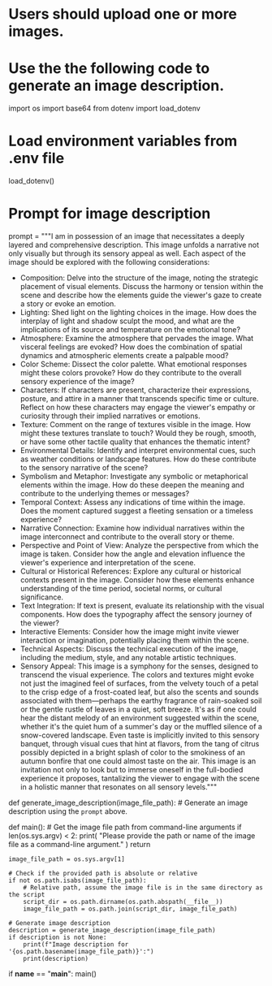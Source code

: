 # Users should upload one or more images.
# Use the the following code to generate an image description.

import os
import base64
from dotenv import load_dotenv

# Load environment variables from .env file
load_dotenv()

# Prompt for image description
prompt = """I am in possession of an image that necessitates a deeply layered and comprehensive description. This image unfolds a narrative not only visually but through its sensory appeal as well. Each aspect of the image should be explored with the following considerations:

- Composition: Delve into the structure of the image, noting the strategic placement of visual elements. Discuss the harmony or tension within the scene and describe how the elements guide the viewer's gaze to create a story or evoke an emotion.
- Lighting: Shed light on the lighting choices in the image. How does the interplay of light and shadow sculpt the mood, and what are the implications of its source and temperature on the emotional tone?
- Atmosphere: Examine the atmosphere that pervades the image. What visceral feelings are evoked? How does the combination of spatial dynamics and atmospheric elements create a palpable mood?
- Color Scheme: Dissect the color palette. What emotional responses might these colors provoke? How do they contribute to the overall sensory experience of the image?
- Characters: If characters are present, characterize their expressions, posture, and attire in a manner that transcends specific time or culture. Reflect on how these characters may engage the viewer's empathy or curiosity through their implied narratives or emotions.
- Texture: Comment on the range of textures visible in the image. How might these textures translate to touch? Would they be rough, smooth, or have some other tactile quality that enhances the thematic intent?
- Environmental Details: Identify and interpret environmental cues, such as weather conditions or landscape features. How do these contribute to the sensory narrative of the scene?
- Symbolism and Metaphor: Investigate any symbolic or metaphorical elements within the image. How do these deepen the meaning and contribute to the underlying themes or messages?
- Temporal Context: Assess any indications of time within the image. Does the moment captured suggest a fleeting sensation or a timeless experience?
- Narrative Connection: Examine how individual narratives within the image interconnect and contribute to the overall story or theme.
- Perspective and Point of View: Analyze the perspective from which the image is taken. Consider how the angle and elevation influence the viewer's experience and interpretation of the scene.
- Cultural or Historical References: Explore any cultural or historical contexts present in the image. Consider how these elements enhance understanding of the time period, societal norms, or cultural significance.
- Text Integration: If text is present, evaluate its relationship with the visual components. How does the typography affect the sensory journey of the viewer?
- Interactive Elements: Consider how the image might invite viewer interaction or imagination, potentially placing them within the scene.
- Technical Aspects: Discuss the technical execution of the image, including the medium, style, and any notable artistic techniques.
- Sensory Appeal: This image is a symphony for the senses, designed to transcend the visual experience. The colors and textures might evoke not just the imagined feel of surfaces, from the velvety touch of a petal to the crisp edge of a frost-coated leaf, but also the scents and sounds associated with them—perhaps the earthy fragrance of rain-soaked soil or the gentle rustle of leaves in a quiet, soft breeze. It's as if one could hear the distant melody of an environment suggested within the scene, whether it's the quiet hum of a summer's day or the muffled silence of a snow-covered landscape. Even taste is implicitly invited to this sensory banquet, through visual cues that hint at flavors, from the tang of citrus possibly depicted in a bright splash of color to the smokiness of an autumn bonfire that one could almost taste on the air. This image is an invitation not only to look but to immerse oneself in the full-bodied experience it proposes, tantalizing the viewer to engage with the scene in a holistic manner that resonates on all sensory levels."""


def generate_image_description(image_file_path):
    # Generate an image description using the `prompt` above.


def main():
    # Get the image file path from command-line arguments
    if len(os.sys.argv) < 2:
        print(
            "Please provide the path or name of the image file as a command-line argument."
        )
        return

    image_file_path = os.sys.argv[1]

    # Check if the provided path is absolute or relative
    if not os.path.isabs(image_file_path):
        # Relative path, assume the image file is in the same directory as the script
        script_dir = os.path.dirname(os.path.abspath(__file__))
        image_file_path = os.path.join(script_dir, image_file_path)

    # Generate image description
    description = generate_image_description(image_file_path)
    if description is not None:
        print(f"Image description for '{os.path.basename(image_file_path)}':")
        print(description)


if __name__ == "__main__":
    main()
